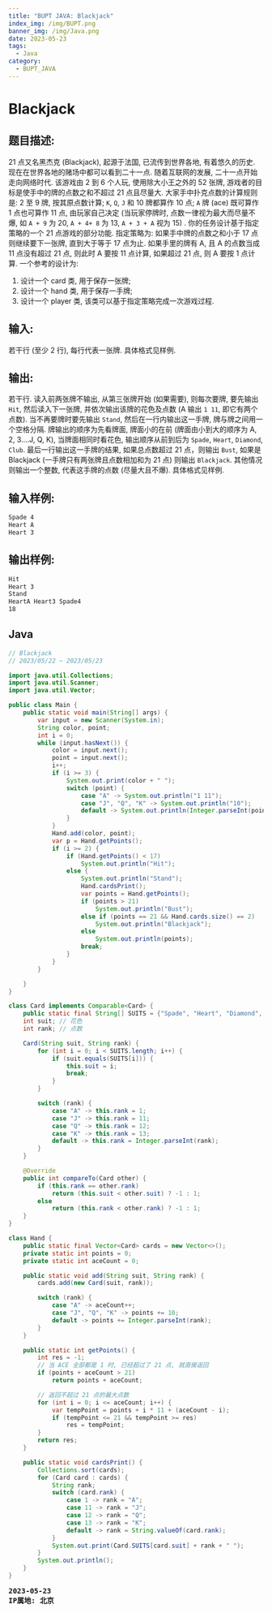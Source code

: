 ```yaml
---
title: "BUPT JAVA: Blackjack"
index_img: /img/BUPT.png
banner_img: /img/Java.png
date: 2023-05-23
tags:
  - Java
category:
  - BUPT_JAVA
---
```


# Blackjack

## 题目描述:

21 点又名黑杰克 (Blackjack), 起源于法国, 已流传到世界各地, 有着悠久的历史. 现在在世界各地的赌场中都可以看到二十一点. 随着互联网的发展, 二十一点开始走向网络时代. 该游戏由 2 到 6 个人玩, 使用除大小王之外的 52 张牌, 游戏者的目标是使手中的牌的点数之和不超过 21 点且尽量大.
大家手中扑克点数的计算规则是: 2 至 9 牌, 按其原点数计算; `K`, `Q`, `J` 和 10 牌都算作 10 点; `A` 牌 (ace) 既可算作 1 点也可算作 11 点, 由玩家自己决定 (当玩家停牌时, 点数一律视为最大而尽量不爆, 如 `A + 9` 为 20, `A + 4+ 8` 为 13, `A + 3 + A` 视为 15) .
你的任务设计基于指定策略的一个 21 点游戏的部分功能.
指定策略为: 如果手中牌的点数之和小于 17 点则继续要下一张牌, 直到大于等于 17 点为止. 如果手里的牌有 A, 且 A 的点数当成 11 点没有超过 21 点, 则此时 A 要按 11 点计算, 如果超过 21 点, 则 A 要按 1 点计算.
一个参考的设计为:

1. 设计一个 card 类, 用于保存一张牌;
2. 设计一个 hand 类, 用于保存一手牌;
3. 设计一个 player 类, 该类可以基于指定策略完成一次游戏过程.

## 输入:

若干行 (至少 2 行), 每行代表一张牌. 具体格式见样例.

## 输出:

若干行.
读入前两张牌不输出, 从第三张牌开始 (如果需要), 则每次要牌, 要先输出 `Hit`, 然后读入下一张牌, 并依次输出该牌的花色及点数 (A 输出 `1 11`, 即它有两个点数). 当不再要牌时要先输出 `Stand`, 然后在一行内输出这一手牌, 牌与牌之间用一个空格分隔. 牌输出的顺序为先看牌面, 牌面小的在前 (牌面由小到大的顺序为 A, 2, 3....J, Q, K), 当牌面相同时看花色, 输出顺序从前到后为 `Spade`, `Heart`, `Diamond`, `Club`. 最后一行输出这一手牌的结果, 如果总点数超过 21 点，则输出 `Bust`, 如果是 Blackjack (一手牌只有两张牌且点数相加和为 21 点) 则输出 `Blackjack`. 其他情况则输出一个整数, 代表这手牌的点数 (尽量大且不爆). 具体格式见样例.

## 输入样例:

```txt
Spade 4
Heart A
Heart 3
```

## 输出样例:

```txt
Hit
Heart 3
Stand
HeartA Heart3 Spade4
18
```

## Java

```java
// Blackjack
// 2023/05/22 ~ 2023/05/23

import java.util.Collections;
import java.util.Scanner;
import java.util.Vector;

public class Main {
    public static void main(String[] args) {
        var input = new Scanner(System.in);
        String color, point;
        int i = 0;
        while (input.hasNext()) {
            color = input.next();
            point = input.next();
            i++;
            if (i >= 3) {
                System.out.print(color + " ");
                switch (point) {
                    case "A" -> System.out.println("1 11");
                    case "J", "Q", "K" -> System.out.println("10");
                    default -> System.out.println(Integer.parseInt(point));
                }
            }
            Hand.add(color, point);
            var p = Hand.getPoints();
            if (i >= 2) {
                if (Hand.getPoints() < 17)
                    System.out.println("Hit");
                else {
                    System.out.println("Stand");
                    Hand.cardsPrint();
                    var points = Hand.getPoints();
                    if (points > 21)
                        System.out.println("Bust");
                    else if (points == 21 && Hand.cards.size() == 2)
                        System.out.println("Blackjack");
                    else
                        System.out.println(points);
                    break;
                }
            }
        }

    }
}

class Card implements Comparable<Card> {
    public static final String[] SUITS = {"Spade", "Heart", "Diamond", "Club"};
    int suit; // 花色
    int rank; // 点数

    Card(String suit, String rank) {
        for (int i = 0; i < SUITS.length; i++) {
            if (suit.equals(SUITS[i])) {
                this.suit = i;
                break;
            }
        }

        switch (rank) {
            case "A" -> this.rank = 1;
            case "J" -> this.rank = 11;
            case "Q" -> this.rank = 12;
            case "K" -> this.rank = 13;
            default -> this.rank = Integer.parseInt(rank);
        }
    }

    @Override
    public int compareTo(Card other) {
        if (this.rank == other.rank)
            return (this.suit < other.suit) ? -1 : 1;
        else
            return (this.rank < other.rank) ? -1 : 1;
    }
}

class Hand {
    public static final Vector<Card> cards = new Vector<>();
    private static int points = 0;
    private static int aceCount = 0;

    public static void add(String suit, String rank) {
        cards.add(new Card(suit, rank));

        switch (rank) {
            case "A" -> aceCount++;
            case "J", "Q", "K" -> points += 10;
            default -> points += Integer.parseInt(rank);
        }
    }

    public static int getPoints() {
        int res = -1;
        // 当 ACE 全部都是 1 时, 已经超过了 21 点, 就直接返回
        if (points + aceCount > 21)
            return points + aceCount;

        // 返回不超过 21 点的最大点数
        for (int i = 0; i <= aceCount; i++) {
            var tempPoint = points + i * 11 + (aceCount - i);
            if (tempPoint <= 21 && tempPoint >= res)
                res = tempPoint;
        }
        return res;
    }

    public static void cardsPrint() {
        Collections.sort(cards);
        for (Card card : cards) {
            String rank;
            switch (card.rank) {
                case 1 -> rank = "A";
                case 11 -> rank = "J";
                case 12 -> rank = "Q";
                case 13 -> rank = "K";
                default -> rank = String.valueOf(card.rank);
            }
            System.out.print(Card.SUITS[card.suit] + rank + " ");
        }
        System.out.println();
    }
}
```

<pre class="note note-info">
<strong>2023-05-23</strong> 
<strong>IP属地: 北京</strong>
</pre>
